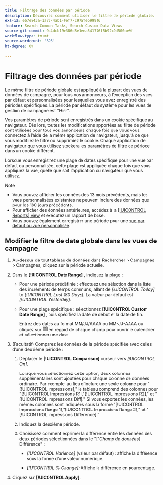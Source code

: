 ```yaml
---
title: Filtrage des données par période
description: Découvrez comment utiliser le filtre de période globale.
exl-id: e67e843a-1a73-4ab1-9ef7-c97afeb999f6
feature: Search Common Tasks, Search Custom Data Views
source-git-commit: 9c4dcb19e386d8e1eea541776f5b92c9d500ae9f
workflow-type: tm+mt
source-wordcount: '395'
ht-degree: 0%

---
```


# Filtrage des données par période

Le même filtre de période globale est appliqué à la plupart des vues de données de campagne, pour tous vos annonceurs, à l’exception des vues par défaut et personnalisées pour lesquelles vous avez enregistré des périodes spécifiques. La période par défaut du système pour les vues de gestion de campagne est &quot;Hier&quot;.

Vos paramètres de période sont enregistrés dans un cookie spécifique au navigateur. Dès lors, toutes les modifications apportées au filtre de période sont utilisées pour tous vos annonceurs chaque fois que vous vous connectez à l’aide de la même application de navigateur, jusqu’à ce que vous modifiiez le filtre ou supprimiez le cookie. Chaque application de navigateur que vous utilisez stockera les paramètres de filtre de période dans un cookie différent.

Lorsque vous enregistrez une plage de dates spécifique pour une vue par défaut ou personnalisée, cette plage est appliquée chaque fois que vous appliquez la vue, quelle que soit l’application du navigateur que vous utilisez.

>[!NOTE]
>
>* Vous pouvez afficher les données des 13 mois précédents, mais les vues personnalisées existantes ne peuvent inclure des données que pour les 180 jours précédents.
>* Pour afficher des données antérieures, accédez à la [[!UICONTROL Reports] view](/help/search-social-commerce/reports/management/basic-advanced/basic-advanced-report-about.md) et exécutez un rapport de base.
>* Vous pouvez également enregistrer une période pour une [vue par défaut ou vue personnalisée](/help/search-social-commerce/common-tasks/data-views/custom-default-views-manage.md).

## Modifier le filtre de date globale dans les vues de campagne

1. Au-dessus de tout tableau de données dans Rechercher > Campagnes > Campagnes, cliquez sur la période actuelle.

1. Dans le **[!UICONTROL Date Range]** , indiquez la plage :

   * Pour une période prédéfinie : effectuez une sélection dans la liste des incréments de temps communs, allant de *[!UICONTROL Today]* to *[!UICONTROL Last 180 Days]*. La valeur par défaut est *[!UICONTROL Yesterday]*.

   * Pour une plage spécifique : sélectionnez **[!UICONTROL Custom Date Range]** , puis spécifiez la date de début et la date de fin.

     Entrez des dates au format MM/JJ/AAAA ou MM-JJ-AAAA ou cliquez sur ![Icône Calendrier](/help/search-social-commerce/assets/calendar.png "Icône Calendrier") en regard de chaque champ pour ouvrir le calendrier et sélectionner une date.

1. (Facultatif) Comparez les données de la période spécifiée avec celles d’une deuxième période :

   1. Déplacer le **[!UICONTROL Comparison]** curseur vers *[!UICONTROL On]*.

      Lorsque vous sélectionnez cette option, deux colonnes supplémentaires sont ajoutées pour chaque colonne de données ordinaire. Par exemple, au lieu d’inclure une seule colonne pour &quot;[!UICONTROL Impressions],&quot; le tableau comprend des colonnes pour &quot;[!UICONTROL Impressions R1],&quot;[!UICONTROL Impressions R2],&quot; et &quot;[!UICONTROL Impressions Diff].&quot;  Si vous exportez les données, les mêmes colonnes sont indiquées sous la forme &quot;[!UICONTROL Impressions Range 1],&quot;[!UICONTROL Impressions Range 2],&quot; et &quot;[!UICONTROL Impressions Difference].&quot;

   1. Indiquez la deuxième période.

   1. Choisissez comment exprimer la différence entre les données des deux périodes sélectionnées dans le &quot;\[&quot;_Champ de données_\] Différence&quot; :

      * *[!UICONTROL Variance]* (valeur par défaut) : affiche la différence sous la forme d’une valeur numérique.

      * *[!UICONTROL % Change]:*  Affiche la différence en pourcentage.

1. Cliquez sur **[!UICONTROL Apply]**.
